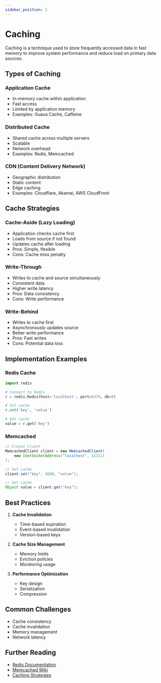 ```yaml
---
sidebar_position: 2
---
```


# Caching

Caching is a technique used to store frequently accessed data in fast memory to improve system performance and reduce load on primary data sources.

## Types of Caching

### Application Cache
- In-memory cache within application
- Fast access
- Limited by application memory
- Examples: Guava Cache, Caffeine

### Distributed Cache
- Shared cache across multiple servers
- Scalable
- Network overhead
- Examples: Redis, Memcached

### CDN (Content Delivery Network)
- Geographic distribution
- Static content
- Edge caching
- Examples: Cloudflare, Akamai, AWS CloudFront

## Cache Strategies

### Cache-Aside (Lazy Loading)
- Application checks cache first
- Loads from source if not found
- Updates cache after loading
- Pros: Simple, flexible
- Cons: Cache miss penalty

### Write-Through
- Writes to cache and source simultaneously
- Consistent data
- Higher write latency
- Pros: Data consistency
- Cons: Write performance

### Write-Behind
- Writes to cache first
- Asynchronously updates source
- Better write performance
- Pros: Fast writes
- Cons: Potential data loss

## Implementation Examples

### Redis Cache
```python
import redis

# Connect to Redis
r = redis.Redis(host='localhost', port=6379, db=0)

# Set cache
r.set('key', 'value')

# Get cache
value = r.get('key')
```

### Memcached
```java
// Create client
MemcachedClient client = new MemcachedClient(
    new InetSocketAddress("localhost", 11211)
);

// Set cache
client.set("key", 3600, "value");

// Get cache
Object value = client.get("key");
```

## Best Practices

1. **Cache Invalidation**
   - Time-based expiration
   - Event-based invalidation
   - Version-based keys

2. **Cache Size Management**
   - Memory limits
   - Eviction policies
   - Monitoring usage

3. **Performance Optimization**
   - Key design
   - Serialization
   - Compression

## Common Challenges

- Cache consistency
- Cache invalidation
- Memory management
- Network latency

## Further Reading

- [Redis Documentation](https://redis.io/documentation)
- [Memcached Wiki](https://github.com/memcached/memcached/wiki)
- [Caching Strategies](https://docs.microsoft.com/en-us/azure/architecture/patterns/cache-aside)
